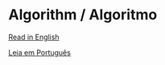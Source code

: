 # Algorithm / Algoritmo

[Read in English](/README-EN.md)

[Leia em Português](/README-PT-br.md)



